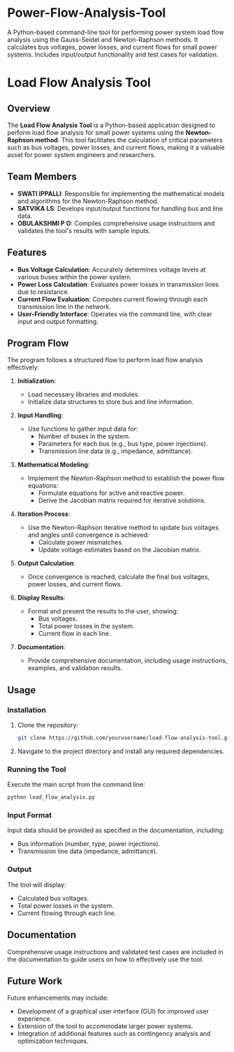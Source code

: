 # Power-Flow-Analysis-Tool
A Python-based command-line tool for performing power system load flow analysis using the Gauss-Seidel and Newton-Raphson methods. It calculates bus voltages, power losses, and current flows for small power systems. Includes input/output functionality and test cases for validation.

# Load Flow Analysis Tool

## Overview
The **Load Flow Analysis Tool** is a Python-based application designed to perform load flow analysis for small power systems using the **Newton-Raphson method**. This tool facilitates the calculation of critical parameters such as bus voltages, power losses, and current flows, making it a valuable asset for power system engineers and researchers.

## Team Members
- **SWATI IPPALLI**: Responsible for implementing the mathematical models and algorithms for the Newton-Raphson method.
- **SATVIKA LS**: Develops input/output functions for handling bus and line data.
- **OBULAKSHMI P O**: Compiles comprehensive usage instructions and validates the tool's results with sample inputs.

## Features
- **Bus Voltage Calculation**: Accurately determines voltage levels at various buses within the power system.
- **Power Loss Calculation**: Evaluates power losses in transmission lines due to resistance.
- **Current Flow Evaluation**: Computes current flowing through each transmission line in the network.
- **User-Friendly Interface**: Operates via the command line, with clear input and output formatting.

## Program Flow
The program follows a structured flow to perform load flow analysis effectively:

1. **Initialization**:
   - Load necessary libraries and modules.
   - Initialize data structures to store bus and line information.

2. **Input Handling**:
   - Use functions to gather input data for:
     - Number of buses in the system.
     - Parameters for each bus (e.g., bus type, power injections).
     - Transmission line data (e.g., impedance, admittance).

3. **Mathematical Modeling**:
   - Implement the Newton-Raphson method to establish the power flow equations:
     - Formulate equations for active and reactive power.
     - Derive the Jacobian matrix required for iterative solutions.

4. **Iteration Process**:
   - Use the Newton-Raphson iterative method to update bus voltages and angles until convergence is achieved:
     - Calculate power mismatches.
     - Update voltage estimates based on the Jacobian matrix.

5. **Output Calculation**:
   - Once convergence is reached, calculate the final bus voltages, power losses, and current flows.

6. **Display Results**:
   - Format and present the results to the user, showing:
     - Bus voltages.
     - Total power losses in the system.
     - Current flow in each line.

7. **Documentation**:
   - Provide comprehensive documentation, including usage instructions, examples, and validation results.

## Usage
### Installation
1. Clone the repository:
   ```bash
   git clone https://github.com/yourusername/load-flow-analysis-tool.git
   ```
2. Navigate to the project directory and install any required dependencies.

### Running the Tool
Execute the main script from the command line:
```bash
python load_flow_analysis.py
```

### Input Format
Input data should be provided as specified in the documentation, including:
- Bus information (number, type, power injections).
- Transmission line data (impedance, admittance).

### Output
The tool will display:
- Calculated bus voltages.
- Total power losses in the system.
- Current flowing through each line.

## Documentation
Comprehensive usage instructions and validated test cases are included in the documentation to guide users on how to effectively use the tool.

## Future Work
Future enhancements may include:
- Development of a graphical user interface (GUI) for improved user experience.
- Extension of the tool to accommodate larger power systems.
- Integration of additional features such as contingency analysis and optimization techniques.
